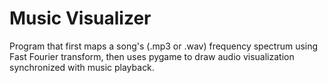 # Music Visualizer
Program that first maps a song's (.mp3 or .wav) frequency spectrum using Fast Fourier transform, then uses pygame to draw audio visualization synchronized with music playback. 
